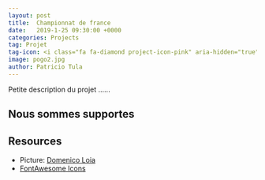 ```yaml
---
layout: post
title:  Championnat de france
date:   2019-1-25 09:30:00 +0000
categories: Projects
tag: Projet
tag-icon: <i class="fa fa-diamond project-icon-pink" aria-hidden="true"></i>
image: pogo2.jpg
author: Patricio Tula
---
```


Petite description du projet ......

## Nous sommes supportes


## Resources

- Picture: [Domenico Loia](https://unsplash.com/photos/EhTcC9sYXsw)
- [FontAwesome Icons](http://fontawesome.io/)